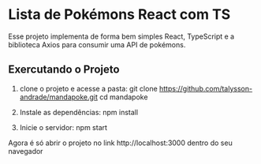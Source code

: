 # Lista de Pokémons React com TS

Esse projeto implementa de forma bem simples React, TypeScript e a biblioteca Axios para consumir uma API de pokémons.

## Exercutando o Projeto

1. clone o projeto e acesse a pasta: 
    git clone https://github.com/talysson-andrade/mandapoke.git
    cd mandapoke

2. Instale as dependências:
    npm install

3. Inicie o servidor:
    npm start

Agora é só abrir o projeto no link http://localhost:3000 dentro do seu navegador





